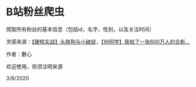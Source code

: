 # B站粉丝爬虫

爬取所有粉丝的基本信息（包括id，名字，性别，以及关注时间）

灵感来源：[【硬核实战】头铁狗与小破绽](https://www.bilibili.com/video/BV1LZ4y1x7PR)，[【何同学】我拍了一张600万人的合影...](https://www.bilibili.com/video/BV1Nt4y1D7pW)        

作者：數心  

欢迎使用，但须注明来源           

3/8/2020         
  
